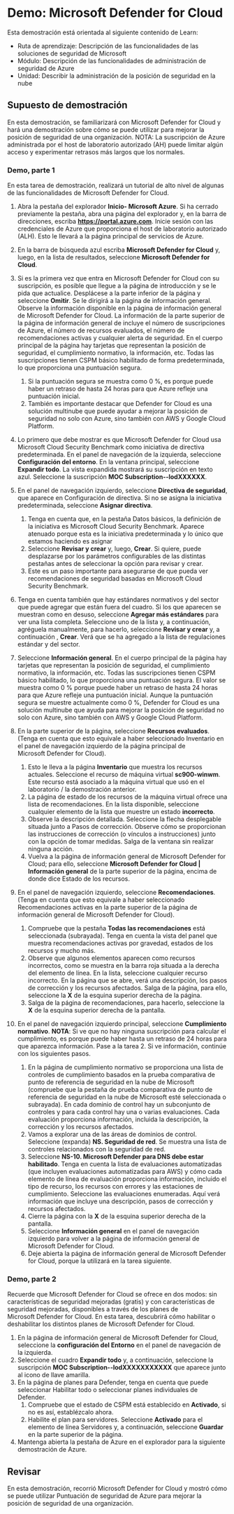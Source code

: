 <!---
---
Demo: Título: "Microsoft Defender for Cloud" Ruta de aprendizaje/Módulo/Unidad: "Ruta de aprendizaje: Describir las capacidades de las soluciones de seguridad de Microsoft; Módulo 2: Describir las capacidades de administración de seguridad de Azure; Unidad 3: Describir Microsoft Defender for Cloud"
---
--->

# Demo: Microsoft Defender for Cloud

Esta demostración está orientada al siguiente contenido de Learn:

- Ruta de aprendizaje: Descripción de las funcionalidades de las soluciones de seguridad de Microsoft
- Módulo: Descripción de las funcionalidades de administración de seguridad de Azure
- Unidad: Describir la administración de la posición de seguridad en la nube

## Supuesto de demostración

En esta demostración, se familiarizará con Microsoft Defender for Cloud y hará una demostración sobre cómo se puede utilizar para mejorar la posición de seguridad de una organización.  NOTA: La suscripción de Azure administrada por el host de laboratorio autorizado (AH) puede limitar algún acceso y experimentar retrasos más largos que los normales.

### Demo, parte 1

En esta tarea de demostración, realizará un tutorial de alto nivel de algunas de las funcionalidades de Microsoft Defender for Cloud.

1. Abra la pestaña del explorador **Inicio- Microsoft Azure**.  Si ha cerrado previamente la pestaña, abra una página del explorador y, en la barra de direcciones, escriba **https://portal.azure.com**. Inicie sesión con las credenciales de Azure que proporciona el host de laboratorio autorizado (ALH).  Esto le llevará a la página principal de servicios de Azure.

1. En la barra de búsqueda azul escriba **Microsoft Defender for Cloud** y, luego, en la lista de resultados, seleccione **Microsoft Defender for Cloud**.

1. Si es la primera vez que entra en Microsoft Defender for Cloud con su suscripción, es posible que llegue a la página de introducción y se le pida que actualice.  Desplácese a la parte inferior de la página y seleccione **Omitir**.  Se le dirigirá a la página de información general. Observe la información disponible en la página de información general de Microsoft Defender for Cloud.  La información de la parte superior de la página de información general de incluye el número de suscripciones de Azure, el número de recursos evaluados, el número de recomendaciones activas y cualquier alerta de seguridad.  En el cuerpo principal de la página hay tarjetas que representan la posición de seguridad, el cumplimiento normativo, la información, etc.  Todas las suscripciones tienen CSPM básico habilitado de forma predeterminada, lo que proporciona una puntuación segura.  
    1. Si la puntuación segura se muestra como 0 %, es porque puede haber un retraso de hasta 24 horas para que Azure refleje una puntuación inicial.  
    1. También es importante destacar que Defender for Cloud es una solución multinube que puede ayudar a mejorar la posición de seguridad no solo con Azure, sino también con AWS y Google Cloud Platform.

1. Lo primero que debe mostrar es que Microsoft Defender for Cloud usa Microsoft Cloud Security Benchmark como iniciativa de directiva predeterminada.  En el panel de navegación de la izquierda, seleccione **Configuración del entorno**. En la ventana principal, seleccione **Expandir todo**.  La vista expandida mostrará su suscripción en texto azul.  Seleccione la suscripción **MOC Subscription--lodXXXXXX**.

1. En el panel de navegación izquierdo, seleccione **Directiva de seguridad**, que aparece en Configuración de directiva. Si no se asigna la iniciativa predeterminada, seleccione **Asignar directiva**.
    1. Tenga en cuenta que, en la pestaña Datos básicos, la definición de la iniciativa es Microsoft Cloud Security Benchmark.  Aparece atenuado porque esta es la iniciativa predeterminada y lo único que estamos haciendo es asignar
    1. Seleccione **Revisar y crear** y, luego, **Crear**. Si quiere, puede desplazarse por los parámetros configurables de las distintas pestañas antes de seleccionar la opción para revisar y crear.
    1. Este es un paso importante para asegurarse de que pueda ver recomendaciones de seguridad basadas en Microsoft Cloud Security Benchmark.  

1. Tenga en cuenta también que hay estándares normativos y del sector que puede agregar que están fuera del cuadro. Si los que aparecen se muestran como en desuso, seleccione **Agregar más estándares** para ver una lista completa.  Seleccione uno de la lista y, a continuación, agréguela manualmente, para hacerlo, seleccione **Revisar y crear** y, a continuación , **Crear**.  Verá que se ha agregado a la lista de regulaciones estándar y del sector.

1. Seleccione **Información general**.  En el cuerpo principal de la página hay tarjetas que representan la posición de seguridad, el cumplimiento normativo, la información, etc.  Todas las suscripciones tienen CSPM básico habilitado, lo que proporciona una puntuación segura. El valor se muestra como 0 % porque puede haber un retraso de hasta 24 horas para que Azure refleje una puntuación inicial.  Aunque la puntuación segura se muestre actualmente como 0 %, Defender for Cloud es una solución multinube que ayuda para mejorar la posición de seguridad no solo con Azure, sino también con AWS y Google Cloud Platform.

1. En la parte superior de la página, seleccione **Recursos evaluados**.  (Tenga en cuenta que esto equivale a haber seleccionado Inventario en el panel de navegación izquierdo de la página principal de Microsoft Defender for Cloud).
    1. Esto le lleva a la página **Inventario** que muestra los recursos actuales. Seleccione el recurso de máquina virtual **sc900-winwm**. Este recurso está asociado a la máquina virtual que usó en el laboratorio / la demostración anterior.
    1. La página de estado de los recursos de la máquina virtual ofrece una lista de recomendaciones.  En la lista disponible, seleccione cualquier elemento de la lista que muestre un estado **incorrecto**.
    1. Observe la descripción detallada.  Seleccione la flecha desplegable situada junto a Pasos de corrección. Observe cómo se proporcionan las instrucciones de corrección (o vínculos a instrucciones) junto con la opción de tomar medidas.  Salga de la ventana sin realizar ninguna acción.
    1. Vuelva a la página de información general de Microsoft Defender for Cloud; para ello, seleccione **Microsoft Defender for Cloud | Información general** de la parte superior de la página, encima de donde dice Estado de los recursos.

1. En el panel de navegación izquierdo, seleccione **Recomendaciones**.  (Tenga en cuenta que esto equivale a haber seleccionado Recomendaciones activas en la parte superior de la página de información general de Microsoft Defender for Cloud).
    1. Compruebe que la pestaña **Todas las recomendaciones** está seleccionada (subrayada).  Tenga en cuenta la vista del panel que muestra recomendaciones activas por gravedad, estados de los recursos y mucho más.
    1. Observe que algunos elementos aparecen como recursos incorrectos, como se muestra en la barra roja situada a la derecha del elemento de línea.  En la lista, seleccione cualquier recurso incorrecto.  En la página que se abre, verá una descripción, los pasos de corrección y los recursos afectados. Salga de la página, para ello, seleccione la **X** de la esquina superior derecha de la página.
    1. Salga de la página de recomendaciones, para hacerlo, seleccione la **X** de la esquina superior derecha de la pantalla.

1. En el panel de navegación izquierdo principal, seleccione **Cumplimiento normativo**.  **NOTA**: Si ve que no hay ninguna suscripción para calcular el cumplimiento, es porque puede haber hasta un retraso de 24 horas para que aparezca información. Pase a la tarea 2.  Si ve información, continúe con los siguientes pasos.
    1. En la página de cumplimiento normativo se proporciona una lista de controles de cumplimiento basados en la prueba comparativa de punto de referencia de seguridad en la nube de Microsoft (compruebe que la pestaña de prueba comparativa de punto de referencia de seguridad en la nube de Microsoft esté seleccionada o subrayada). En cada dominio de control hay un subconjunto de controles y para cada control hay una o varias evaluaciones. Cada evaluación proporciona información, incluida la descripción, la corrección y los recursos afectados.
    1. Vamos a explorar una de las áreas de dominios de control. Seleccione (expanda) **NS. Seguridad de red**. Se muestra una lista de controles relacionados con la seguridad de red.
    1. Seleccione **NS-10. Microsoft Defender para DNS debe estar habilitado**. Tenga en cuenta la lista de evaluaciones automatizadas (que incluyen evaluaciones automatizadas para AWS) y cómo cada elemento de línea de evaluación proporciona información, incluido el tipo de recurso, los recursos con errores y las estaciones de cumplimiento. Seleccione las evaluaciones enumeradas.  Aquí verá información que incluye una descripción, pasos de corrección y recursos afectados.
    1. Cierre la página con la **X** de la esquina superior derecha de la pantalla.
    1. Seleccione **Información general** en el panel de navegación izquierdo para volver a la página de información general de Microsoft Defender for Cloud.
    1. Deje abierta la página de información general de Microsoft Defender for Cloud, porque la utilizará en la tarea siguiente.

### Demo, parte 2

Recuerde que Microsoft Defender for Cloud se ofrece en dos modos: sin características de seguridad mejoradas (gratis) y con características de seguridad mejoradas, disponibles a través de los planes de Microsoft Defender for Cloud. En esta tarea, descubrirá cómo habilitar o deshabilitar los distintos planes de Microsoft Defender for Cloud.

1. En la página de información general de Microsoft Defender for Cloud, seleccione la **configuración del Entorno** en el panel de navegación de la izquierda.
1. Seleccione el cuadro **Expandir todo** y, a continuación, seleccione la suscripción **MOC Subscription--lodXXXXXXXXXXX** que aparece junto al icono de llave amarilla.
1. En la página de planes para Defender, tenga en cuenta que puede seleccionar Habilitar todo o seleccionar planes individuales de Defender. 
    1. Compruebe que el estado de CSPM está establecido en **Activado**, si no es así, establézcalo ahora.  
    1. Habilite el plan para servidores.  Seleccione **Activado** para el elemento de línea Servidores y, a continuación, seleccione **Guardar** en la parte superior de la página.
1. Mantenga abierta la pestaña de Azure en el explorador para la siguiente demostración de Azure.

## Revisar

En esta demostración, recorrió Microsoft Defender for Cloud y mostró cómo se puede utilizar Puntuación de seguridad de Azure para mejorar la posición de seguridad de una organización.
